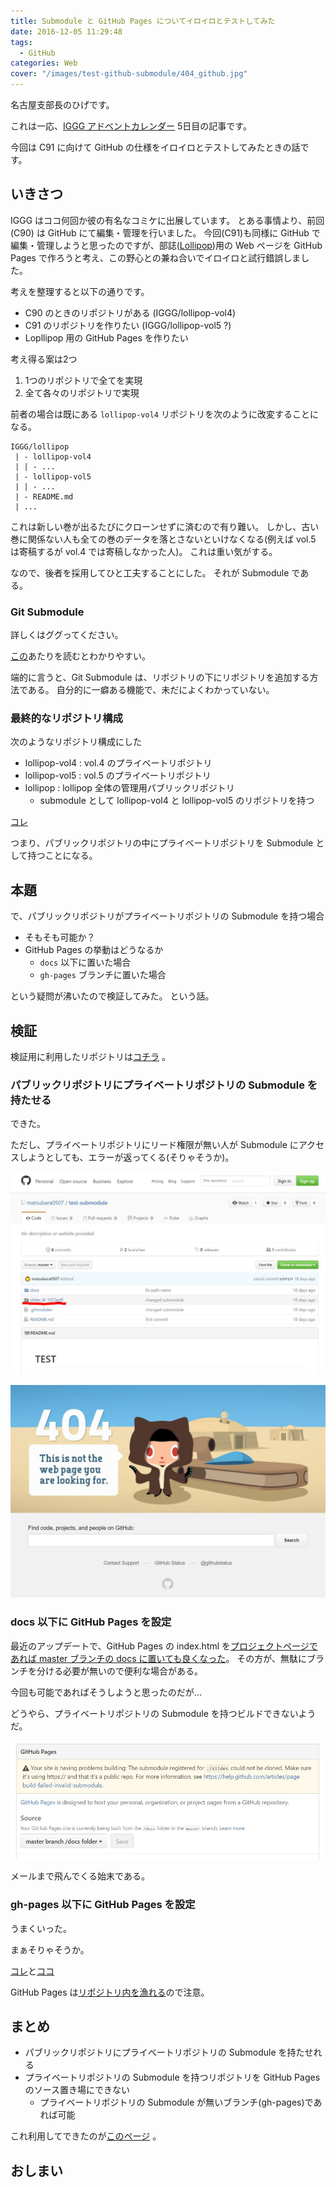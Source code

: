 ```yaml
---
title: Submodule と GitHub Pages についてイロイロとテストしてみた
date: 2016-12-05 11:29:48
tags:
  - GitHub
categories: Web
cover: "/images/test-github-submodule/404_github.jpg"
---
```


名古屋支部長のひげです。

これは一応、[IGGG アドベントカレンダー](http://www.adventar.org/calendars/1572) 5日目の記事です。

今回は C91 に向けて GitHub の仕様をイロイロとテストしてみたときの話です。

## いきさつ

IGGG はココ何回か彼の有名なコミケに出展しています。
とある事情より、前回(C90) は GitHub にて編集・管理を行いました。
今回(C91)も同様に GitHub で編集・管理しようと思ったのですが、部誌([Lollipop](https://iggg.github.io/lollipop/))用の Web ページを GitHub Pages で作ろうと考え、この野心との兼ね合いでイロイロと試行錯誤しました。

考えを整理すると以下の通りです。

- C90 のときのリポジトリがある (IGGG/lollipop-vol4)
- C91 のリポジトリを作りたい (IGGG/lollipop-vol5 ?)
- Lopllipop 用の GitHub Pages を作りたい

考え得る案は2つ

1. 1つのリポジトリで全てを実現
2. 全て各々のリポジトリで実現

前者の場合は既にある `lollipop-vol4` リポジトリを次のように改変することになる。

```
IGGG/lollipop
 | - lollipop-vol4
 | | - ...
 | - lollipop-vol5
 | | - ...
 | - README.md
 | ...
```

これは新しい巻が出るたびにクローンせずに済むので有り難い。
しかし、古い巻に関係ない人も全ての巻のデータを落とさないといけなくなる(例えば vol.5 は寄稿するが vol.4 では寄稿しなかった人)。
これは重い気がする。

なので、後者を採用してひと工夫することにした。
それが Submodule である。

### Git Submodule

詳しくはググってください。

[この](http://qiita.com/kinpira/items/3309eb2e5a9a422199e9)あたりを読むとわかりやすい。

端的に言うと、Git Submodule は、リポジトリの下にリポジトリを追加する方法である。
自分的に一癖ある機能で、未だによくわかっていない。

### 最終的なリポジトリ構成

次のようなリポジトリ構成にした

- lollipop-vol4 : vol.4 のプライベートリポジトリ
- lollipop-vol5 : vol.5 のプライベートリポジトリ
- lollipop : lollipop 全体の管理用パブリックリポジトリ
    - submodule として lollipop-vol4 と lollipop-vol5 のリポジトリを持つ

[コレ](https://github.com/IGGG/lollipop)

つまり、パブリックリポジトリの中にプライベートリポジトリを Submodule として持つことになる。

## 本題

で、パブリックリポジトリがプライベートリポジトリの Submodule を持つ場合

- そもそも可能か？
- GitHub Pages の挙動はどうなるか
    - `docs` 以下に置いた場合
    - `gh-pages` ブランチに置いた場合

という疑問が沸いたので検証してみた。
という話。

## 検証

検証用に利用したリポジトリは[コチラ](https://github.com/matsubara0507/test-submodule) 。


### パブリックリポジトリにプライベートリポジトリの Submodule を持たせる

できた。

ただし、プライベートリポジトリにリード権限が無い人が Submodule にアクセスしようとしても、エラーが返ってくる(そりゃそうか)。

![クリック!](/images/test-github-submodule/click_private_submodule.jpg)

![404エラー...](/images/test-github-submodule/404_github.jpg)

### docs 以下に GitHub Pages を設定

最近のアップデートで、GitHub Pages の index.html を[プロジェクトページであれば master ブランチの docs に置いても良くなった](https://help.github.com/articles/configuring-a-publishing-source-for-github-pages/)。
その方が、無駄にブランチを分ける必要が無いので便利な場合がある。

今回も可能であればそうしようと思ったのだが...

どうやら、プライベートリポジトリの Submodule を持つビルドできないようだ。

![怒られた](/images/test-github-submodule/error.jpg)

メールまで飛んでくる始末である。

### gh-pages 以下に GitHub Pages を設定

うまくいった。

まぁそりゃそうか。

[コレ](https://github.com/matsubara0507/test-submodule/tree/gh-pages)と[ココ](https://matsubara0507.github.io/test-submodule/)

GitHub Pages は[リポジトリ内を漁れる](https://matsubara0507.github.io/test-submodule/README.md)ので注意。

## まとめ

- パブリックリポジトリにプライベートリポジトリの Submodule を持たせれる
- プライベートリポジトリの Submodule を持つリポジトリを GitHub Pages のソース置き場にできない
    - プライベートリポジトリの Submodule が無いブランチ(gh-pages)であれば可能

これ利用してできたのが[このページ](https://iggg.github.io/lollipop/) 。

## おしまい
